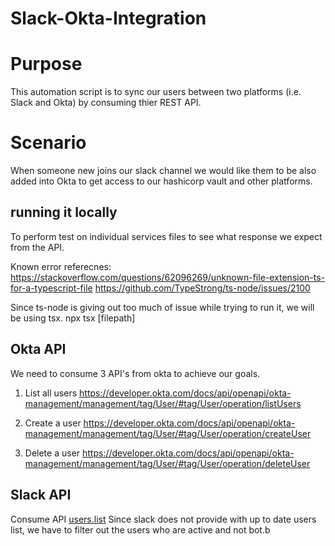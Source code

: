 # Slack-Okta-Integration

# Purpose

This automation script is to sync our users between two platforms (i.e. Slack and Okta) by consuming thier REST API.

# Scenario

When someone new joins our slack channel we would like them to be also added into Okta to get access to our hashicorp vault and other platforms.

## running it locally

To perform test on individual services files to see what response we expect from the API.

Known error referecnes:
https://stackoverflow.com/questions/62096269/unknown-file-extension-ts-for-a-typescript-file
https://github.com/TypeStrong/ts-node/issues/2100

Since ts-node is giving out too much of issue while trying to run it, we will be using tsx.
npx tsx [filepath]

## Okta API

We need to consume 3 API's from okta to achieve our goals.

1. List all users
   https://developer.okta.com/docs/api/openapi/okta-management/management/tag/User/#tag/User/operation/listUsers

2. Create a user
   https://developer.okta.com/docs/api/openapi/okta-management/management/tag/User/#tag/User/operation/createUser

3. Delete a user
   https://developer.okta.com/docs/api/openapi/okta-management/management/tag/User/#tag/User/operation/deleteUser

## Slack API

Consume API [users.list](https://api.slack.com/methods/users.list)
Since slack does not provide with up to date users list, we have to filter out the users who are active and not bot.b
